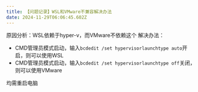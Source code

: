 ```yaml
---
title: 【问题记录】WSL和VMware不兼容解决办法
date: 2024-11-29T06:06:45.602Z
---
```



原因分析：WSL依赖于hyper-v，而VMware不依赖这个
解决办法：
- CMD管理员模式启动，输入`bcdedit /set hypervisorlaunchtype auto`开启，则可以使用WSL
- CMD管理员模式启动，输入`bcdedit /set hypervisorlaunchtype off`关闭，则可以使用VMware

均需重启电脑

